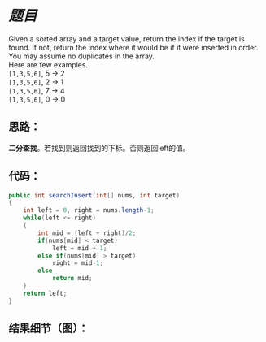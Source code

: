 ﻿
# *题目*
Given a sorted array and a target value, return the index if the target is found. If not, return the index where it would be if it were inserted in order.  
You may assume no duplicates in the array.  
Here are few examples.  
`[1,3,5,6]`, 5 → 2  
`[1,3,5,6]`, 2 → 1  
`[1,3,5,6]`, 7 → 4  
`[1,3,5,6]`, 0 → 0  
## 思路：
**二分查找**。若找到则返回找到的下标。否则返回left的值。
## 代码：
```java
public int searchInsert(int[] nums, int target)
{
    int left = 0, right = nums.length-1;
    while(left <= right)
    {
        int mid = (left + right)/2;
        if(nums[mid] < target)
            left = mid + 1;
        else if(nums[mid] > target)
            right = mid-1;
        else
            return mid;
    }
    return left;
}
```
## 结果细节（图）：




